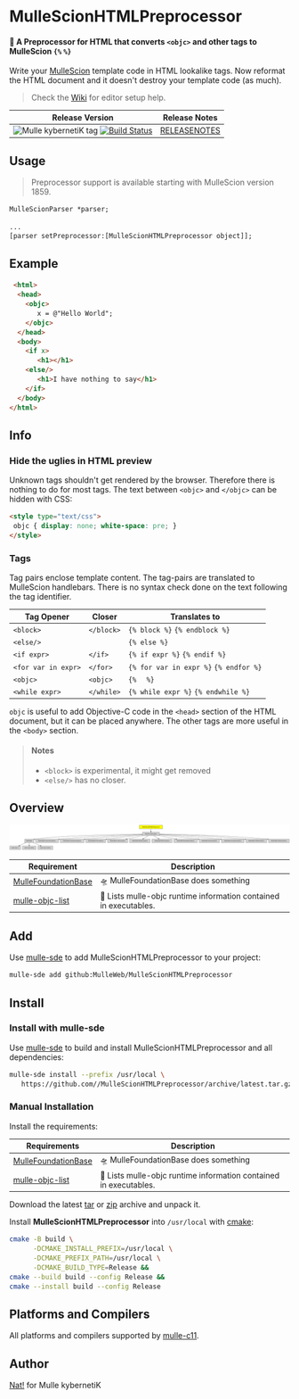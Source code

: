 # MulleScionHTMLPreprocessor

#### 🥣 A Preprocessor for HTML that converts `<objc>` and other tags to MulleScion `{%` `%}`


Write your [MulleScion](//github.com/MulleWeb/MulleScion) template code in HTML
lookalike tags. Now reformat the HTML document and it doesn't destroy your
template code (as much).

> Check the [Wiki](//github.com/MulleWeb/MulleScionHTMLPreprocessor/wiki) for editor setup help.

| Release Version                                       | Release Notes
|-------------------------------------------------------|--------------
| ![Mulle kybernetiK tag](https://img.shields.io/github/tag//MulleScionHTMLPreprocessor.svg?branch=release) [![Build Status](https://github.com//MulleScionHTMLPreprocessor/workflows/CI/badge.svg?branch=release)](//github.com//MulleScionHTMLPreprocessor/actions)| [RELEASENOTES](RELEASENOTES.md) |



## Usage

> Preprocessor support is available starting with MulleScion version 1859.

```
MulleScionParser *parser;

...
[parser setPreprocessor:[MulleScionHTMLPreprocessor object]];
```



## Example

``` html
 <html>
  <head>
    <objc>
       x = @"Hello World";
    </objc>
  </head>
  <body>
    <if x>
       <h1></h1>
    <else/>
       <h1>I have nothing to say</h1>
    </if>
  </body>
</html>
```



## Info

### Hide the uglies in HTML preview

Unknown tags shouldn't get rendered by the browser. Therefore there is nothing to do for
most tags. The text between `<objc>` and `</objc>` can be hidden with CSS:

``` html
<style type="text/css">
 objc { display: none; white-space: pre; }
</style>
```

### Tags

Tag pairs enclose template content. The tag-pairs are translated to MulleScion
handlebars. There is no syntax check done on the text following the tag
identifier.

| Tag Opener          | Closer     | Translates to
|---------------------|------------|-------------------------
| `<block>`           | `</block>` | `{% block %}` `{% endblock %}`
| `<else/>`           |            | `{% else %}`
| `<if expr>`         | `</if>`    | `{% if expr %}` `{% endif %}`
| `<for var in expr>` | `</for>`   | `{% for var in expr %}` `{% endfor %}`
| `<objc>`            | `<objc>`   | `{% `  ` %}`
| `<while expr>`      | `</while>` | `{% while expr %}` `{% endwhile %}`

`objc` is useful to add Objective-C code in the `<head>` section of the HTML
document, but it can be placed anywhere.
The other tags are more useful in the `<body>` section.

> #### Notes
>
> * `<block>` is experimental, it might get removed
> * `<else/>` has no closer.

## Overview
![Overview](overview.dot.svg)

| Requirement                                  | Description
|----------------------------------------------|-----------------------
| [MulleFoundationBase](https://github.com/MulleFoundation/MulleFoundationBase)             | 🛸 MulleFoundationBase does something
| [mulle-objc-list](https://github.com/mulle-objc/mulle-objc-list)             | 📒 Lists mulle-objc runtime information contained in executables.


## Add

Use [mulle-sde](//github.com/mulle-sde) to add MulleScionHTMLPreprocessor to your project:

``` sh
mulle-sde add github:MulleWeb/MulleScionHTMLPreprocessor
```

## Install

### Install with mulle-sde

Use [mulle-sde](//github.com/mulle-sde) to build and install MulleScionHTMLPreprocessor and all dependencies:

``` sh
mulle-sde install --prefix /usr/local \
   https://github.com//MulleScionHTMLPreprocessor/archive/latest.tar.gz
```

### Manual Installation

Install the requirements:

| Requirements                                 | Description
|----------------------------------------------|-----------------------
| [MulleFoundationBase](https://github.com/MulleFoundation/MulleFoundationBase)             | 🛸 MulleFoundationBase does something
| [mulle-objc-list](https://github.com/mulle-objc/mulle-objc-list)             | 📒 Lists mulle-objc runtime information contained in executables.

Download the latest [tar](https://github.com/MulleWeb/MulleScionHTMLPreprocessor/archive/refs/tags/latest.tar.gz) or [zip](https://github.com/MulleWeb/MulleScionHTMLPreprocessor/archive/refs/tags/latest.zip) archive and unpack it.

Install **MulleScionHTMLPreprocessor** into `/usr/local` with [cmake](https://cmake.org):

``` sh
cmake -B build \
      -DCMAKE_INSTALL_PREFIX=/usr/local \
      -DCMAKE_PREFIX_PATH=/usr/local \
      -DCMAKE_BUILD_TYPE=Release &&
cmake --build build --config Release &&
cmake --install build --config Release
```

## Platforms and Compilers

All platforms and compilers supported by
[mulle-c11](//github.com/mulle-c/mulle-c11).


## Author

[Nat!](https://mulle-kybernetik.com/weblog) for Mulle kybernetiK

